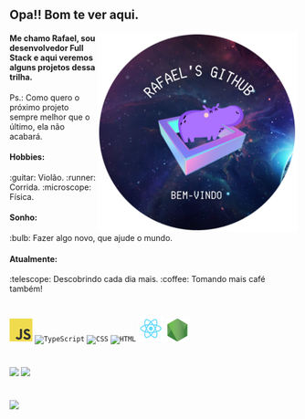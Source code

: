<h2>Opa!! Bom te ver aqui.</h2>
<img align="right" width=350 src="./assets/perfil-github.png" />
<h4> Me chamo Rafael, sou desenvolvedor Full Stack e aqui veremos alguns projetos dessa trilha.</h4>
<p> Ps.: Como quero o próximo projeto sempre melhor que o último, ela não acabará.</p>
<h4>Hobbies:</h4>
<p>:guitar: Violão. :runner: Corrida. :microscope: Física.</p>
<h4>Sonho:</h4>
<p>:bulb: Fazer algo novo, que ajude o mundo.</p>
<h4>Atualmente:</h4>
<p>:telescope: Descobrindo cada dia mais. :coffee: Tomando mais café também!</p>
<h1></h1>
<code><img alt="JavaScript" title="JavScript" height="40" src="https://raw.githubusercontent.com/github/explore/80688e429a7d4ef2fca1e82350fe8e3517d3494d/topics/javascript/javascript.png"></code>
<code><img alt="TypeScript" title="TypeScript" height="40" src="https://user-images.githubusercontent.com/38081852/87239831-f8f7b100-c3e9-11ea-92df-5d7c8c4458d2.png"></code>
<code><img alt="CSS" title="CSS" height="50" src="https://user-images.githubusercontent.com/38081852/87240029-0f067100-c3ec-11ea-8075-74e821ece9c0.png"></code>
<code><img alt="HTML" title="HTML" height="50" src="https://user-images.githubusercontent.com/38081852/87240030-0f9f0780-c3ec-11ea-8370-829ea755b6e9.png"></code>
<code><img alt="React / React Native" title="React / React Native" height="45" src="https://raw.githubusercontent.com/github/explore/80688e429a7d4ef2fca1e82350fe8e3517d3494d/topics/react/react.png"></code>
<code><img alt="NodeJS" title="NodeJS" height="40" src="https://raw.githubusercontent.com/github/explore/80688e429a7d4ef2fca1e82350fe8e3517d3494d/topics/nodejs/nodejs.png"></code>
<h1></h1>
<div align="top">
<img height="auto" width="450" src="https://github-readme-stats.vercel.app/api?username=rafael-f&show_icons=true&theme=dracula&include_all_commits=true&count_private=true"/>
<img height="auto" width="377" src="https://github-readme-stats.vercel.app/api/top-langs/?username=rafael-f&layout=compact&langs_count=16&theme=dracula"/>
<div>
  <h1></h1>
  <a href="https://www.linkedin.com/in/rafael-fe/" target="_blank"><img src="https://img.shields.io/badge/-LinkedIn-%230077B5?style=for-the-badge&logo=linkedin&logoColor=white" target="_blank"></a> 
 
